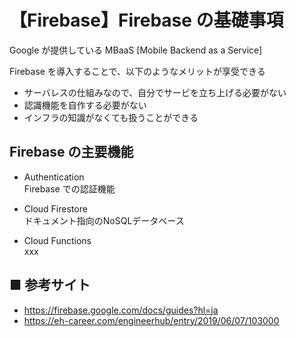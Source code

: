 # 【Firebase】Firebase の基礎事項

Google が提供している MBaaS [Mobile Backend as a Service]

Firebase を導入することで、以下のようなメリットが享受できる

- サーバレスの仕組みなので、自分でサービを立ち上げる必要がない
- 認識機能を自作する必要がない
- インフラの知識がなくても扱うことができる

## Firebase の主要機能

- Authentication<br>
    Firebase での認証機能

- Cloud Firestore<br>
    ドキュメント指向のNoSQLデータベース

- Cloud Functions<br>
    xxx

## ■ 参考サイト
- https://firebase.google.com/docs/guides?hl=ja
- https://eh-career.com/engineerhub/entry/2019/06/07/103000